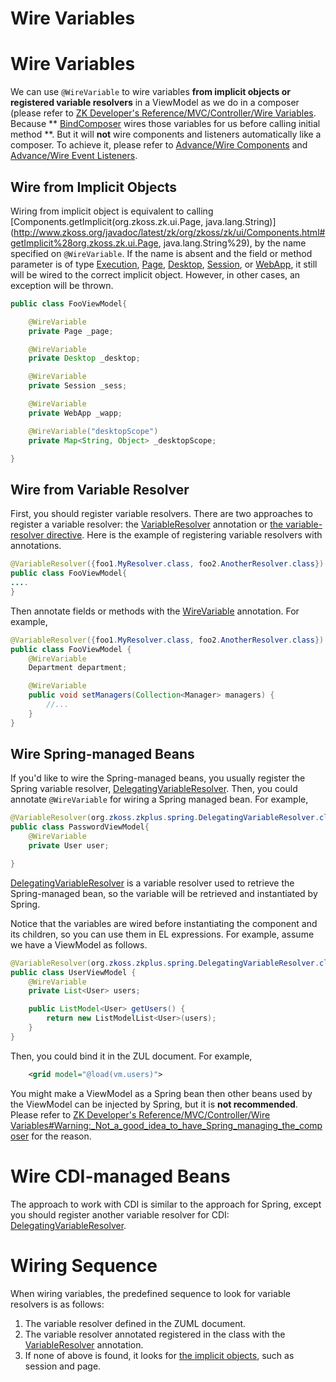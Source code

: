 # Wire Variables

Wire Variables
==============
We can use ` @WireVariable ` to wire variables **from implicit objects or registered variable resolvers** in a ViewModel as we do in a composer (please refer to [ZK Developer's Reference/MVC/Controller/Wire Variables](http://books.zkoss.org/wiki/ZK_Developer%27s_Reference/MVC/Controller/Wire_Variables).
Because ** [BindComposer](http://www.zkoss.org/javadoc/latest/zk/org/zkoss/bind/BindComposer.html) wires those variables for us before calling initial method **. But it will **not**
wire components and listeners automatically like a composer. To achieve it, please refer to [Advance/Wire Components](/advanced/wire_components.html) and [Advance/Wire Event Listeners](/advanced/wire_event_listeners.html).

Wire from Implicit Objects
--------------------------
Wiring from implicit object is equivalent to calling [Components.getImplicit(org.zkoss.zk.ui.Page, java.lang.String)](http://www.zkoss.org/javadoc/latest/zk/org/zkoss/zk/ui/Components.html#getImplicit%28org.zkoss.zk.ui.Page, java.lang.String%29), by the name specified on `@WireVariable`. If the name is absent and the field or method parameter is of type [Execution](http://www.zkoss.org/javadoc/latest/zk/org/zkoss/zk/ui/Execution.html), [Page](http://www.zkoss.org/javadoc/latest/zk/org/zkoss/zk/ui/Page.html), [Desktop](http://www.zkoss.org/javadoc/latest/zk/org/zkoss/zk/ui/Desktop.html), [Session](http://www.zkoss.org/javadoc/latest/zk/org/zkoss/zk/ui/Session.html), or [WebApp](http://www.zkoss.org/javadoc/latest/zk/org/zkoss/zk/ui/WebApp.html), it still will be wired to the correct implicit object. However, in other cases, an exception will be thrown.

```java
public class FooViewModel{

    @WireVariable
    private Page _page;

    @WireVariable
    private Desktop _desktop;

    @WireVariable
    private Session _sess;

    @WireVariable
    private WebApp _wapp;

    @WireVariable("desktopScope")
    private Map<String, Object> _desktopScope;

}
```

Wire from Variable Resolver
---------------------------
First, you should register variable resolvers. There are two approaches to register a variable resolver: the [VariableResolver](http://www.zkoss.org/javadoc/latest/zk/org/zkoss/zk/ui/select/annotation/VariableResolver.html) annotation or [the variable-resolver directive](http://books.zkoss.org/wiki/ZUML_Reference/ZUML/Processing_Instructions/variable-resolver). Here is the example of registering variable resolvers with annotations.
```java
@VariableResolver({foo1.MyResolver.class, foo2.AnotherResolver.class})
public class FooViewModel{
....
}
```
Then annotate fields or methods with the [WireVariable](http://www.zkoss.org/javadoc/latest/zk/org/zkoss/zk/ui/select/annotation/WireVariable.html) annotation. For example,
```java
@VariableResolver({foo1.MyResolver.class, foo2.AnotherResolver.class})
public class FooViewModel {
    @WireVariable
    Department department;

    @WireVariable
    public void setManagers(Collection<Manager> managers) {
        //...
    }
}
```

Wire Spring-managed Beans
-------------------------
If you'd like to wire the Spring-managed beans, you usually register the Spring variable resolver, [DelegatingVariableResolver](http://www.zkoss.org/javadoc/latest/zk/org/zkoss/zkplus/spring/DelegatingVariableResolver.html). Then, you could annotate `@WireVariable` for wiring a Spring managed bean. For example,
```java
@VariableResolver(org.zkoss.zkplus.spring.DelegatingVariableResolver.class)
public class PasswordViewModel{
    @WireVariable
    private User user;

}
```
[DelegatingVariableResolver](http://www.zkoss.org/javadoc/latest/zk/org/zkoss/zkplus/spring/DelegatingVariableResolver.html) is a variable resolver used to retrieve the Spring-managed bean, so the variable will be retrieved and instantiated by Spring.

Notice that the variables are wired before instantiating the component and its children, so you can use them in EL expressions. For example, assume we have a ViewModel as follows.

```java
@VariableResolver(org.zkoss.zkplus.spring.DelegatingVariableResolver.class)
public class UserViewModel {
    @WireVariable
    private List<User> users;

    public ListModel<User> getUsers() {
        return new ListModelList<User>(users);
    }
}
```
Then, you could bind it in the ZUL document. For example,
```xml
    <grid model="@load(vm.users)">
```
You might make a ViewModel as a Spring bean then other beans used by the ViewModel can be injected by Spring, but it is **not recommended**. Please refer to [ZK Developer's Reference/MVC/Controller/Wire Variables\#Warning:\_Not\_a\_good\_idea\_to\_have\_Spring\_managing\_the\_composer](http://books.zkoss.org/wiki/ZK_Developer%27s_Reference/MVC/Controller/Wire_Variables#Warning:_Not_a_good_idea_to_have_Spring_managing_the_composer) for the reason.

Wire CDI-managed Beans
======================
The approach to work with CDI is similar to the approach for Spring, except you should register another variable resolver for CDI: [DelegatingVariableResolver](http://www.zkoss.org/javadoc/latest/zk/org/zkoss/zkplus/cdi/DelegatingVariableResolver.html).

Wiring Sequence
===============
When wiring variables, the predefined sequence to look for variable resolvers is as follows:

1.  The variable resolver defined in the ZUML document.
2.  The variable resolver annotated registered in the class with the [VariableResolver](http://www.zkoss.org/javadoc/latest/zk/org/zkoss/zk/ui/select/annotation/VariableResolver.html) annotation.
3.  If none of above is found, it looks for [the implicit objects](http://books.zkoss.org/wiki/ZUML_Reference/EL_Expressions/Implicit_Objects), such as session and page.


